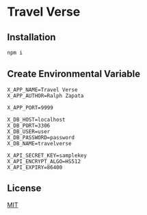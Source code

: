 # Travel Verse



## Installation


```bash
npm i 
```

## Create Environmental Variable

```
X_APP_NAME=Travel Verse
X_APP_AUTHOR=Ralph Zapata

X_APP_PORT=9999

X_DB_HOST=localhost
X_DB_PORT=3306
X_DB_USER=user
X_DB_PASSWORD=password
X_DB_NAME=travelverse

X_API_SECRET_KEY=samplekey
X_API_ENCRYPT_ALGO=HS512
X_API_EXPIRY=86400
```

## License
[MIT](https://choosealicense.com/licenses/mit/)